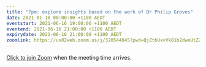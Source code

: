 ```yaml
---
title: "7pm: explore insights based on the work of Dr Philip Groves"
date: 2021-01-18 00:00:00 +1100 AEDT
eventstart: 2021-06-16 19:00:00 +1100 AEDT
eventend: 2021-06-16 21:00:00 +1100 AEDT
expirydate: 2021-06-16 21:00:00 +1100 AEDT
zoomlink: https://us02web.zoom.us/j/320544045?pwd=QjZtbUxvVk81b2dweUtZZTE3ZE9IZz09
---
```


[Click to join Zoom](https://us02web.zoom.us/j/320544045?pwd=QjZtbUxvVk81b2dweUtZZTE3ZE9IZz09) when the meeting time arrives.
